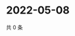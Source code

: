 # 2022-05-08

共 0 条

<!-- BEGIN WEIBO -->
<!-- 最后更新时间 Sun May 08 2022 01:08:29 GMT+0800 (China Standard Time) -->

<!-- END WEIBO -->
